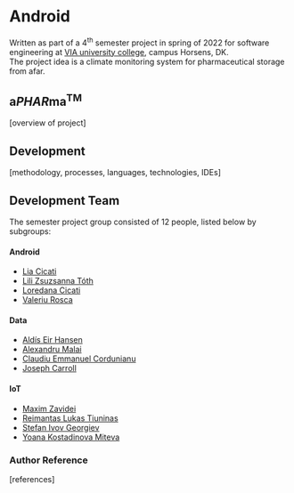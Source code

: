 # Android
Written as part of a 4<sup>th</sup> semester project in spring of 2022 for software engineering at [VIA university college](https://via.dk), campus Horsens, DK.  
The project idea is a climate monitoring system for pharmaceutical storage from afar.

## a*PHAR*ma<sup>TM</sup>
[overview of project]

## Development
[methodology, processes, languages, technologies, IDEs]

## Development Team
The semester project group consisted of 12 people, listed below by subgroups:

#### Android
- [Lia Cicati](https://github.com/LiaCicati)
- [Lili Zsuzsanna Tóth](https://github.com/tothlilizs)
- [Loredana Cicati](https://github.com/LoredanaCicati)
- [Valeriu Rosca](https://github.com/Valeriu1)

#### Data
- [Aldís Eir Hansen](https://github.com/AlleyCatRacer)
- [Alexandru Malai](https://github.com/StapanulLumii)
- [Claudiu Emmanuel Cordunianu](https://github.com/143473)
- [Joseph Carroll](https://github.com/carrolljody)

#### IoT
- [Maxim Zavidei](https://github.com/Maxim-Zavidei)
- [Reimantas Lukas Tiuninas](https://github.com/SkyKalazar)
- [Stefan Ivov Georgiev](https://github.com/NoHop3)
- [Yoana Kostadinova Miteva](https://github.com/YoyoMy)


### Author Reference
[references]
